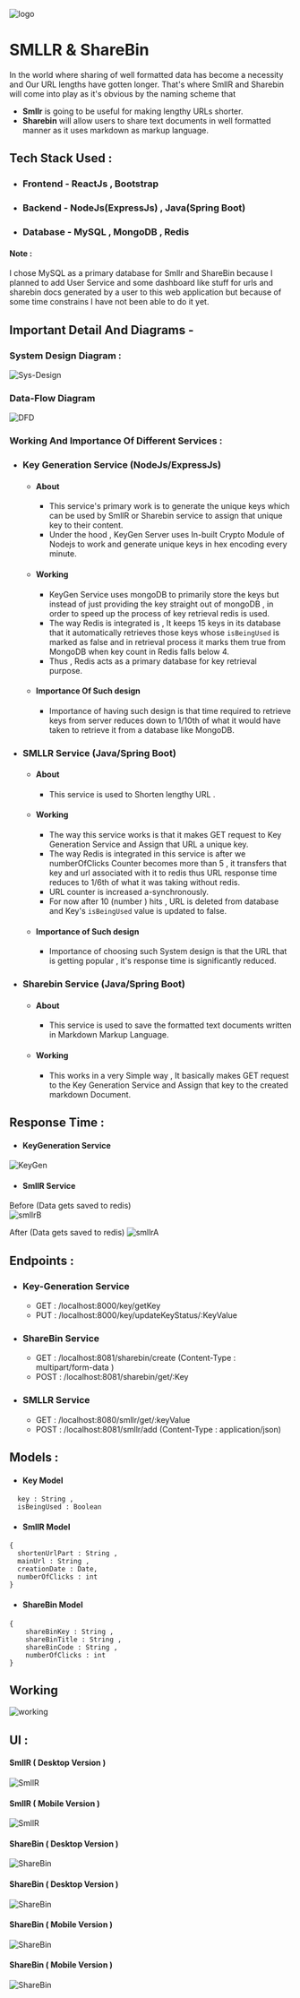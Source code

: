 ![logo](./OtherStuff/logo.jpg)
# SMLLR & ShareBin
In the world where sharing of well formatted data has become a necessity and Our URL lengths have gotten longer.
That's where SmllR and Sharebin will come into play as it's obvious by the naming scheme that

- **Smllr** is going to be useful for making lengthy URLs shorter. 
- **Sharebin** will allow users to share text documents in well formatted manner as it uses markdown as markup language.


## Tech Stack Used :

- ### Frontend - ReactJs , Bootstrap 
- ### Backend - NodeJs(ExpressJs) , Java(Spring Boot)
- ### Database - MySQL , MongoDB , Redis  


#### Note : 
I chose MySQL as a primary database for Smllr and ShareBin because I planned to add User Service and some dashboard like stuff for urls and sharebin docs generated by a user 
to this web application but because of some time constrains I have not been able to do it yet.


## Important Detail And Diagrams -

### System Design Diagram :
![Sys-Design](./OtherStuff/SystemDesign.jpeg)

### Data-Flow Diagram
![DFD](./OtherStuff/DFD-SMllr.jpeg)


### Working And Importance Of Different Services :

- ### Key Generation Service (NodeJs/ExpressJs)
  - #### About 
      - This service's primary work is to generate the unique keys which can be used by SmllR or Sharebin service to assign that unique key to their content.
      - Under the hood , KeyGen Server uses In-built Crypto Module of Nodejs to work and generate unique keys in hex encoding every minute.
  - #### Working
     - KeyGen Service uses mongoDB to primarily store the keys but instead of just providing the key straight out of mongoDB , in order to speed up the process of key retrieval redis is used.
     - The way Redis is integrated is , It keeps 15 keys in its database that it automatically retrieves those keys whose `isBeingUsed` is marked as false and in retrieval process it marks them true from MongoDB when key count in Redis falls below 4.
     - Thus , Redis acts as a primary database for key retrieval purpose.
  - #### Importance Of Such design
     - Importance of having such design is that time required to retrieve keys from server reduces down to 1/10th of what it would have taken to retrieve it from a database like MongoDB.
     
- ### SMLLR Service (Java/Spring Boot)
  - #### About
    - This service is used to Shorten lengthy URL .
  - #### Working
    - The way this service works is that it makes GET request to Key Generation Service and Assign that URL a unique key.
    - The way Redis is integrated in this service is after we numberOfClicks Counter becomes more than 5 , it transfers that key and url associated with it to redis thus URL response time reduces to 1/6th of what it was taking without redis.
    - URL counter is increased a-synchronously.
    - For now after 10 (number ) hits , URL is deleted from database and Key's `isBeingUsed` value is updated to false.
  - #### Importance of Such design 
    - Importance of choosing such System design is that the URL that is getting popular , it's response time is significantly reduced.
- ### Sharebin Service (Java/Spring Boot)
  - #### About
    - This service is used to save the formatted text documents written in Markdown Markup Language.
  - #### Working
    - This works in a very Simple way , It basically makes GET request to the Key Generation Service and Assign that key to the created markdown Document.

## Response Time :
- #### KeyGeneration Service  

![KeyGen](./OtherStuff/KeyGenRes.JPG)

- #### SmllR Service  

Before (Data gets saved to redis)  
![smllrB](./OtherStuff/SmllR-ResBefore.JPG)

After (Data gets saved to redis) 
![smllrA](./OtherStuff/SmllR-ResAfter.JPG)

## Endpoints :

- ### Key-Generation Service  
  - GET : /localhost:8000/key/getKey
  - PUT : /localhost:8000/key/updateKeyStatus/:KeyValue
- ### ShareBin Service 
  - GET : /localhost:8081/sharebin/create (Content-Type : multipart/form-data )
  - POST : /localhost:8081/sharebin/get/:Key
- ### SMLLR Service 
  - GET : /localhost:8080/smllr/get/:keyValue
  - POST : /localhost:8081/smllr/add (Content-Type : application/json)


## Models :

- #### Key Model
```
  key : String ,
  isBeingUsed : Boolean
```

- #### SmllR Model
```
{
  shortenUrlPart : String ,
  mainUrl : String ,
  creationDate : Date, 
  numberOfClicks : int
}
```

- #### ShareBin Model
```
{
    shareBinKey : String ,
    shareBinTitle : String ,
    shareBinCode : String ,
    numberOfClicks : int
}
```

## Working 
![working](./OtherStuff/WorkingVid.gif)

## UI :

#### SmllR ( Desktop Version )
![SmllR](./OtherStuff/SmllR1.png)

#### SmllR ( Mobile Version )
![SmllR](./OtherStuff/SmllR2.png)

#### ShareBin ( Desktop Version )
![ShareBin](./OtherStuff/ShareBin1.png)

#### ShareBin ( Desktop Version )
![ShareBin](./OtherStuff/ShareBin2.png)

#### ShareBin ( Mobile Version )
![ShareBin](./OtherStuff/ShareBin2.2.png)

#### ShareBin ( Mobile Version )
![ShareBin](./OtherStuff/ShareBin1.1.png)



